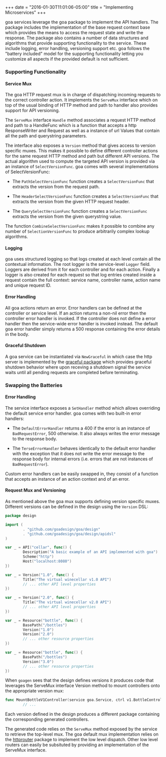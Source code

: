 +++
date = "2016-01-30T11:01:06-05:00"
title = "Implementing Microservices"
+++

goa services leverage the goa package to implement the API handlers. The package includes the
implementation of the base request context base which provides the means to access the request state
and write the response. The package also contains a number of data structures and algorithms that
provide supporting functionality to the service. These include logging, error handling, versioning
support etc. goa follows the "battery included" model for the supporting functionality letting you
customize all aspects if the provided default is not sufficient.

### Supporting Functionality

#### Service Mux

The goa HTTP request mux is in charge of dispatching incoming requests
to the correct controller action. It implements the `ServeMux`
interface which on top of the usual binding of HTTP method and path
to handler also provides support for API versioning.

The `ServeMux` interface `Handle` method associates a request HTTP method and path to a HandleFunc
which is a function that accepts a http ResponseWriter and Request as well as a instance of url
Values that contain all the path and querystring parameters.

The interface also exposes a `Version` method that gives access to version specific muxes. This
makes it possible to define different controller actions for the same request HTTP method and path
but different API versions. The actual algorithm used to compute the targeted API version is
provided via an instance of `SelectVersionFunc`. goa comes with several implementations of
SelectVersionFunc:

* The `PathSelectVersionFunc` function creates a `SelectVersionFunc` that extracts the version from
  the request path.

* The `HeaderSelectVersionFunc` function creates a `SelectVersionFunc` that extracts the version
  from the given HTTP request header.

* The `QuerySelectVersionFunc` function creates a `SelectVersionFunc` extracts the version from
  the given querystring value.

The function `CombineSelectVersionFunc` makes it possible to combine any number of
`SelectionVersionFunc` to produce arbitrarily complex lookup algorithms.

#### Logging

goa uses structured logging so that logs created at each level contain all the contextual
information. The root logger is the service-level `Logger` field. Loggers are derived from it for
each controller and for each action. Finally a logger is also created for each request so that log
entries created inside a request contain the full context: service name, controller name, action
name and unique request ID.

#### Error Handling

All goa actions return an error. Error handlers can be defined at the controller or service level.
If an action returns a non-nil error then the controller error handler is invoked. If the controller
does not define a error handler then the service-wide error handler is invoked instead. The default
goa error handler simply returns a 500 response containing the error details in the body.

#### Graceful Shutdown

A goa service can be instantiated via `NewGraceful` in which case the http server is implemented by
the <a href="https://godoc.org/github.com/tylerb/graceful">graceful package</a> which provides
graceful shutdown behavior where upon receving a shutdown signal the service waits until all pending
requests are completed before terminating.

### Swapping the Batteries

#### Error Handling

The service interface exposes a `SetHandler` method which allows overriding the default service
error handler. goa comes with two built-in error handlers:

* The `DefaultErrorHandler` returns a 400 if the error is an instance of `BadRequestError`, 500
otherwise. It also always writes the error message to the response body.

* The `TerseErrorHandler` behaves identically to the default error handler with the exception that
it does not write the error message to the response body for internal errors (i.e. errors that are
not instances of `BadRequestError`).

Custom error handlers can be easily swapped in, they consist of a function that accepts an instance
of an action context and of an error.

#### Request Mux and Versioning

As mentioned above the goa mux supports defining version specific
muxes. Different versions can be defined in the design using the
`Version` DSL:

```go
package design

import (
        . "github.com/goadesign/goa/design"
        . "github.com/goadesign/goa/design/apidsl"
)

var _ = API("cellar", func() {
        Description("A basic example of an API implemented with goa")
        Scheme("http")
        Host("localhost:8080")
})

var _ = Version("1.0", func() {
        Title("The virtual winecellar v1.0 API")
        // ... other API level properties
})

var _ = Version("2.0", func() {
        Title("The virtual winecellar v2.0 API")
        // ... other API level properties
})

var _ = Resource("bottle", func() {
        BasePath("/bottles")
        Version("1.0")
        Version("2.0")
        // ... other resource properties
})

var _ = Resource("bottle", func() {
        BasePath("/bottles")
        Version("3.0")
        // ... other resource properties
})
```

When `goagen` sees that the design defines versions it produces code that leverages the
ServeMux interface Version method to mount controllers onto the appropriate version mux:

```go
func MountBottleV1Controller(service goa.Service, ctrl v1.BottleController) {
        // ...
```

Each version defined in the design produces a different package containing the corresponding
generated controllers.

The generated code relies on the `ServeMux` method exposed by the service to retrieve the
top-level mux. The goa default mux implementation relies on the
[httprouter](https://github.com/julienschmidt/httprouter) package to implement the low level
dispatch. Other low level routers can easily be subsituted by providing an implementation of the
ServeMux interface.
